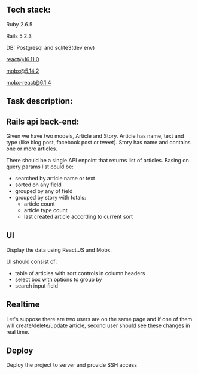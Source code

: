 ## Tech stack:

Ruby 2.6.5

Rails 5.2.3

DB: Postgresql and sqlite3(dev env)


react@16.11.0

mobx@5.14.2

mobx-react@6.1.4


## Task description:

## Rails api back-end:

Given we have two models, Article and Story. Article has name, text and type (like blog post, facebook post or tweet).
Story has name and contains one or more articles.

There should be a single API enpoint that returns list of articles. Basing on query params list could be:

 - searched by article name or text
 - sorted on any field
 - grouped by any of field
 - grouped by story with totals:
   - article count
   - article type count
   - last created article according to current sort
   

## UI

Display the data using React.JS and Mobx.

UI should consist of:

- table of articles with sort controls in column headers
- select box with options to group by
- search input field


## Realtime

Let's suppose there are two users are on the same page and if one of them will create/delete/update article, second user should see these changes in real time.


## Deploy

Deploy the project to server and provide SSH access
